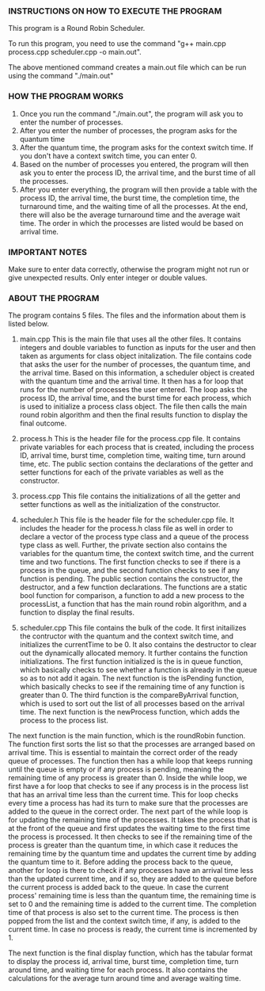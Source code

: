 ### INSTRUCTIONS ON HOW TO EXECUTE THE PROGRAM ###

This program is a Round Robin Scheduler.

To run this program, you need to use the command "g++ main.cpp process.cpp scheduler.cpp -o main.out".

The above mentioned command creates a main.out file which can be run using the command "./main.out"


### HOW THE PROGRAM WORKS ###

1) Once you run the command "./main.out", the program will ask you to enter the number of processes.
2) After you enter the number of processes, the program asks for the quantum time
3) After the quantum time, the program asks for the context switch time. If you don't have a context switch time, you can enter 0.
4) Based on the number of processes you entered, the program will then ask you to enter the process ID, the arrival time, and the burst time of all the processes.
5) After you enter everything, the program will then provide a table with the process ID, the arrival time, the burst time, the completion time, the turnaround time, and the waiting time of all the processes. At the end, there will also be the average turnaround time and the average wait time. The order in which the processes are listed would be based on arrival time.


### IMPORTANT NOTES ###
Make sure to enter data correctly, otherwise the program might not run or give unexpected results. Only enter integer or double values.


### ABOUT THE PROGRAM ###

The program contains 5 files. The files and the information about them is listed below.

1) main.cpp
This is the main file that uses all the other files. It contains integers and double variables to function as inputs for the user and then taken as arguments for class object initalization. The file contains code that asks the user for the number of processes, the quantum time, and the arrival time. Based on this information, a scheduler object is created with the quantum time and the arrival time. It then has a for loop that runs for the number of processes the user entered. The loop asks the process ID, the arrival time, and the burst time for each process, which is used to initialize a process class object. The file then calls the main round robin algorithm and then the final results function to display the final outcome.


2) process.h
This is the header file for the process.cpp file. It contains private variables for each process that is created, including the process ID, arrival time, burst time, completion time, waiting time, turn around time, etc. The public section contains the declarations of the getter and setter functions for each of the private variables as well as the constructor.


3) process.cpp
This file contains the initializations of all the getter and setter functions as well as the initialization of the constructor.


4) scheduler.h
This file is the header file for the scheduler.cpp file. It includes the header for the process.h class file as well in order to declare a vector of the process type class and a queue of the process type class as well. Further, the private section also contains the variables for the quantum time, the context switch time, and the current time and two functions. The first function checks to see if there is a process in the queue, and the second function checks to see if any function is pending. The public section contains the constructor, the destructor, and a few function declarations. The functions are a static bool function for comparison, a function to add a new process to the processList, a function that has the main round robin algorithm, and a function to display the final results.


5) scheduler.cpp
This file contains the bulk of the code. It first initailizes the contructor with the quantum and the context switch time, and initializes the currentTime to be 0. It also contains the destructor to clear out the dynamically allocated memory. It further contains the function initializations. The first function initialized is the is in queue function, which basically checks to see whether a function is already in the queue so as to not add it again. The next function is the isPending function, which basically checks to see if the remaining time of any function is greater than 0. The third function is the compareByArrival function, which is used to sort out the list of all processes based on the arrival time. The next function is the newProcess function, which adds the process to the process list.

The next function is the main function, which is the roundRobin function. The function first sorts the list so that the processes are arranged based on arrival time. This is essential to maintain the correct order of the ready queue of processes. The function then has a while loop that keeps running until the queue is empty or if any process is pending, meaning the remaining time of any process is greater than 0. Inside the while loop, we first have a for loop that checks to see if any process is in the process list that has an arrival time less than the current time. This for loop checks every time a process has had its turn to make sure that the processes are added to the queue in the correct order. The next part of the while loop is for updating the remaining time of the processes. It takes the process that is at the front of the queue and first updates the waiting time to the first time the process is processed. It then checks to see if the remaining time of the process is greater than the quantum time, in which case it reduces the remaining time by the quantum time and updates the current time by adding the quantum time to it. Before adding the process back to the queue, another for loop is there to check if any processes have an arrival time less than the updated current time, and if so, they are added to the queue before the current process is added back to the queue. In case the current process' remaining time is less than the quantum time, the remaining time is set to 0 and the remaining time is added to the current time. The completion time of that process is also set to the current time. The process is then popped from the list and the context switch time, if any, is added to the current time. In case no process is ready, the current time is incremented by 1.

The next function is the final display function, which has the tabular format to display the process id, arrival time, burst time, completion time, turn around time, and waiting time for each process. It also contains the calculations for the average turn around time and average waiting time. 
